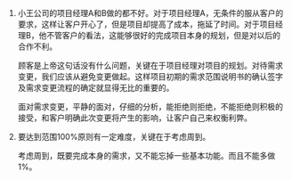1. 小王公司的项目经理A和B做的都不好。对于项目经理A，无条件的服从客户的要求，这样让客户开心了，但是项目却提高了成本，拖延了时间。对于项目经理B，他不管客户的看法，这能够很好的完成项目本身的规划，但是对以后的合作不利。

   顾客是上帝这句话没有什么问题，关键在于项目经理对项目的规划。对待需求变更，我们应该从避免变更做起。这样项目初期的需求范围说明书的确认签字及需求变更流程的确定就显得无比的重要的。

   面对需求变更，平静的面对，仔细的分析，能拒绝则拒绝，不能拒绝则积极的接受，和客户明确此次变更将产生的影响，让客户自己来权衡利弊。

2. 要达到范围100%原则有一定难度，关键在于考虑周到。

   考虑周到，既要完成本身的需求，又不能忘掉一些基本功能。而且不能多做1%。